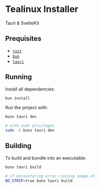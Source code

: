# Tealinux Installer

Tauri & SvelteKit

## Prequisites
- [`rust`](https://www.rust-lang.org/)
- [`bun`](https://bun.sh)
- [`tauri`](https://wwwrust-lang.org/)

## Running

Install all dependencies:
```bash
bun install
```
Run the project with:

```bash
bunx tauri dev

# with sudo privileges
sudo -E bunx tauri dev
```

## Building

To build and bundle into an executable:

```bash
bunx tauri build

# if encountering error running image.sh
NO_STRIP=true bunx tauri build
```
